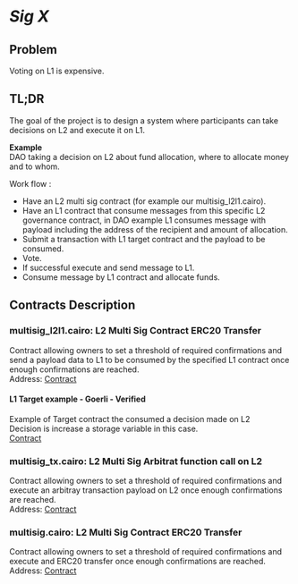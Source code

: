 # *Sig X*


## Problem
Voting on L1 is expensive.

## TL;DR
The goal of the project is to design a system where participants can take decisions on L2 and execute it on L1. </br>

**Example** </br>
DAO taking a decision on L2 about fund allocation, where to allocate money and to whom. </br>

Work flow :
- Have an L2 multi sig contract (for example our multisig_l2l1.cairo).
- Have an L1 contract that consume messages from this specific L2 governance contract, in DAO example L1 consumes message with payload including the address of the recipient and amount of allocation.
- Submit a transaction with L1 target contract and the payload to be consumed.
- Vote.
- If successful execute and send message to L1.
- Consume message by L1 contract and allocate funds.

## Contracts Description

### multisig_l2l1.cairo: L2 Multi Sig Contract ERC20 Transfer
Contract allowing owners to set a threshold of required confirmations and send a payload data to L1 to be consumed by the specified L1 contract once enough confirmations are reached. </br>
Address: [Contract](https://goerli.voyager.online/contracts/0x01470297d544ad1f338376f77cad34ff6cc03b5fa89e5c952d437ca5f7194044) </br>

#### L1 Target example  - Goerli - Verified
Example of Target contract the consumed a decision made on L2 </br>
Decision is increase a storage variable in this case. </br>
[Contract](https://goerli.etherscan.io/address/0xf18a5b57d9848cd8ae8c3ce044dae95ac93bd039#readContract)


### multisig_tx.cairo: L2 Multi Sig Arbitrat function call on L2
Contract allowing owners to set a threshold of required confirmations and execute an arbitray transaction payload on L2 once enough confirmations are reached. </br>
Address: [Contract](https://goerli.voyager.online/contracts/0x00145f47b4ad5da8d201d4f2a651a28b11b26baa33634cb55f0b94c0d416edfb) </br>


### multisig.cairo: L2 Multi Sig Contract ERC20 Transfer
Contract allowing owners to set a threshold of required confirmations and execute and ERC20 transfer once enough confirmations are reached.  </br>
Address: [Contract](https://goerli.voyager.online/contracts/0x056ead718904883267826c62fd9d29f8c1d7b6287f648cd5d9cafd1de22334e2) </br>

